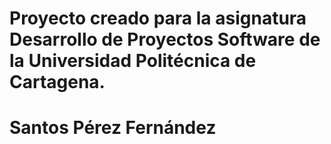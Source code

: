 # Proyecto creado para la asignatura Desarrollo de Proyectos Software de la Universidad Politécnica de Cartagena.

# Santos Pérez Fernández
